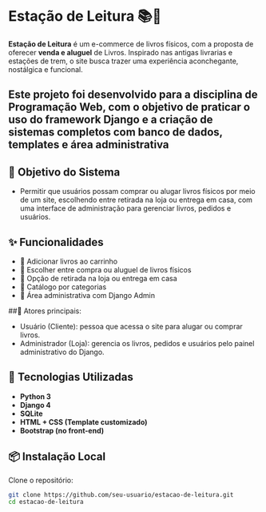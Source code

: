 # Estação de Leitura 📚🚂

**Estação de Leitura** é um e-commerce de livros físicos, com a proposta de oferecer **venda e aluguel** de Livros. Inspirado nas antigas livrarias e estações de trem, o site busca trazer uma experiência aconchegante, nostálgica e funcional.

## Este projeto foi desenvolvido para a disciplina de Programação Web, com o objetivo de praticar o uso do framework Django e a criação de sistemas completos com banco de dados, templates e área administrativa


## 📌 Objetivo do Sistema

- Permitir que usuários possam comprar ou alugar livros físicos por meio de um site, escolhendo entre retirada na loja ou entrega em casa, com uma interface de administração para gerenciar livros, pedidos e usuários.

## ✨ Funcionalidades

- 🛒 Adicionar livros ao carrinho
- 💼 Escolher entre compra ou aluguel de livros físicos
- 📍 Opção de retirada na loja ou entrega em casa
- 🔎 Catálogo por categorias
- 🔐 Área administrativa com Django Admin

##👤 Atores principais:

- Usuário (Cliente): pessoa que acessa o site para alugar ou comprar livros.
- Administrador (Loja): gerencia os livros, pedidos e usuários pelo painel administrativo do Django.
  
## 🧰 Tecnologias Utilizadas

- **Python 3**
- **Django 4**
- **SQLite**
- **HTML + CSS (Template customizado)**
- **Bootstrap (no front-end)**

## 📦 Instalação Local

Clone o repositório:

```bash
git clone https://github.com/seu-usuario/estacao-de-leitura.git
cd estacao-de-leitura
